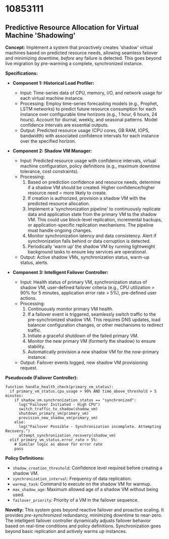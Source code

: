 # 10853111

## Predictive Resource Allocation for Virtual Machine 'Shadowing'

**Concept:** Implement a system that proactively creates 'shadow' virtual machines based on predicted resource needs, allowing seamless failover and minimizing downtime, *before* any failure is detected. This goes beyond live migration by pre-warming a complete, synchronized instance.

**Specifications:**

*   **Component 1: Historical Load Profiler:**
    *   Input: Time-series data of CPU, memory, I/O, and network usage for each virtual machine instance.
    *   Processing: Employ time-series forecasting models (e.g., Prophet, LSTM networks) to predict future resource consumption for each instance over configurable time horizons (e.g., 1 hour, 6 hours, 24 hours).  Account for diurnal, weekly, and seasonal patterns.  Model confidence intervals are essential outputs.
    *   Output: Predicted resource usage (CPU cores, GB RAM, IOPS, bandwidth) with associated confidence intervals for each instance over the specified horizon.

*   **Component 2: Shadow VM Manager:**
    *   Input: Predicted resource usage with confidence intervals, virtual machine configuration, policy definitions (e.g., maximum downtime tolerance, cost constraints).
    *   Processing:
        1.  Based on prediction confidence and resource needs, determine if a shadow VM should be created.  Higher confidence/higher resource need = more likely to create.
        2.  If creation is authorized, provision a shadow VM with the predicted resource allocation.
        3.  Implement a 'synchronization pipeline' to continuously replicate data and application state from the primary VM to the shadow VM. This could use block-level replication, incremental backups, or application-specific replication mechanisms.  The pipeline must handle ongoing changes.
        4.  Monitor synchronization latency and data consistency. Alert if synchronization falls behind or data corruption is detected.
        5.  Periodically ‘warm up’ the shadow VM by running lightweight background tasks to ensure key services are operational.
    *   Output:  Active shadow VMs, synchronization status, warm-up status, alerts.

*   **Component 3: Intelligent Failover Controller:**
    *   Input: Health status of primary VM, synchronization status of shadow VM, user-defined failover criteria (e.g., CPU utilization > 90% for 5 minutes, application error rate > 5%), pre-defined user actions.
    *   Processing:
        1.  Continuously monitor primary VM health.
        2.  If a failover event is triggered, seamlessly switch traffic to the pre-synchronized shadow VM.  This requires DNS updates, load balancer configuration changes, or other mechanisms to redirect traffic.
        3.  Initiate a graceful shutdown of the failed primary VM.
        4.  Monitor the new primary VM (formerly the shadow) to ensure stability.
        5.  Automatically provision a *new* shadow VM for the now-primary instance.
    *   Output: Failover events logged, new shadow VM provisioning request.

**Pseudocode (Failover Controller):**

```
function handle_health_check(primary_vm_status):
  if primary_vm_status.cpu_usage > 90% AND time_above_threshold > 5 minutes:
    if shadow_vm.synchronization_status == "synchronized":
      log("Failover Initiated - High CPU")
      switch_traffic_to_shadow(shadow_vm)
      shutdown_primary_vm(primary_vm)
      provision_new_shadow_vm(primary_vm)
    else:
      log("Failover Possible - Synchronization incomplete. Attempting Recovery.")
      attempt_synchronization_recovery(shadow_vm)
  elif primary_vm_status.error_rate > 5%:
    # Similar logic as above for error rate
    pass

```

**Policy Definitions:**

*   `shadow_creation_threshold`: Confidence level required before creating a shadow VM.
*   `synchronization_interval`: Frequency of data replication.
*   `warmup_task`: Command to execute on the shadow VM for warmup.
*   `max_shadow_age`: Maximum allowed age of a shadow VM without being used.
*   `failover_priority`: Priority of a VM in the failover sequence.

**Novelty:** This system goes beyond reactive failover and proactive scaling. It provides *pre-synchronized* redundancy, minimizing downtime to near-zero. The intelligent failover controller dynamically adjusts failover behavior based on real-time conditions and policy definitions. Synchronization goes beyond basic replication and actively warms up instances.